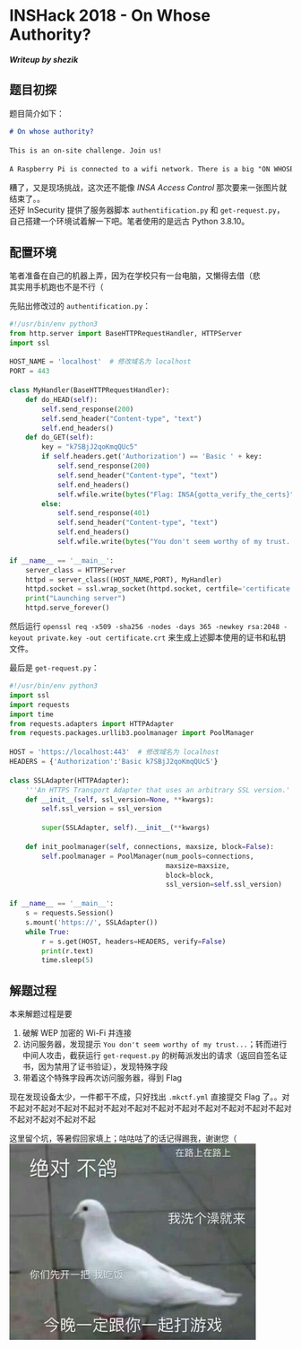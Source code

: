 # INSHack 2018 - On Whose Authority?
***Writeup by shezik***

## 题目初探
题目简介如下：  
```markdown
# On whose authority?

This is an on-site challenge. Join us!

A Raspberry Pi is connected to a wifi network. There is a big "ON WHOSE AUTHORITY?!?" sign nearby. The whole setup seems pretty shady.
```

糟了，又是现场挑战，这次还不能像 *INSA Access Control* 那次要来一张图片就结束了。。  
还好 InSecurity 提供了服务器脚本 `authentification.py` 和 `get-request.py`，自己搭建一个环境试着解一下吧。笔者使用的是远古 Python 3.8.10。

## 配置环境
笔者准备在自己的机器上弄，因为在学校只有一台电脑，又懒得去借（悲  
其实用手机跑也不是不行（

先贴出修改过的 `authentification.py`：  
```python
#!/usr/bin/env python3
from http.server import BaseHTTPRequestHandler, HTTPServer
import ssl

HOST_NAME = 'localhost'  # 修改域名为 localhost
PORT = 443

class MyHandler(BaseHTTPRequestHandler):
    def do_HEAD(self):
        self.send_response(200)
        self.send_header("Content-type", "text")
        self.end_headers()
    def do_GET(self):
        key = "k7SBjJ2qoKmqQUc5"
        if self.headers.get('Authorization') == 'Basic ' + key:
            self.send_response(200)
            self.send_header("Content-type", "text")
            self.end_headers()
            self.wfile.write(bytes("Flag: INSA{gotta_verify_the_certs}", "utf-8"));
        else:
            self.send_response(401)
            self.send_header("Content-type", "text")
            self.end_headers()
            self.wfile.write(bytes("You don't seem worthy of my trust...", "utf-8"));

if __name__ == '__main__':
    server_class = HTTPServer
    httpd = server_class((HOST_NAME,PORT), MyHandler)
    httpd.socket = ssl.wrap_socket(httpd.socket, certfile='certificate.crt', keyfile='private.key', server_side=True)  # 修改了证书和私钥路径
    print("Launching server")
    httpd.serve_forever()

```

然后运行 `openssl req -x509 -sha256 -nodes -days 365 -newkey rsa:2048 -keyout private.key -out certificate.crt` 来生成上述脚本使用的证书和私钥文件。

最后是 `get-request.py`：  
```python
#!/usr/bin/env python3
import ssl
import requests
import time
from requests.adapters import HTTPAdapter
from requests.packages.urllib3.poolmanager import PoolManager

HOST = 'https://localhost:443'  # 修改域名为 localhost
HEADERS = {'Authorization':'Basic k7SBjJ2qoKmqQUc5'}

class SSLAdapter(HTTPAdapter):
    '''An HTTPS Transport Adapter that uses an arbitrary SSL version.'''
    def __init__(self, ssl_version=None, **kwargs):
        self.ssl_version = ssl_version

        super(SSLAdapter, self).__init__(**kwargs)

    def init_poolmanager(self, connections, maxsize, block=False):
        self.poolmanager = PoolManager(num_pools=connections,
                                       maxsize=maxsize,
                                       block=block,
                                       ssl_version=self.ssl_version)

if __name__ == '__main__':
    s = requests.Session()
    s.mount('https://', SSLAdapter())
    while True:
        r = s.get(HOST, headers=HEADERS, verify=False)
        print(r.text)
        time.sleep(5)
```

## 解题过程
本来解题过程是要  
1. 破解 WEP 加密的 Wi-Fi 并连接
2. 访问服务器，发现提示 `You don't seem worthy of my trust...`；转而进行中间人攻击，截获运行 `get-request.py` 的树莓派发出的请求（返回自签名证书，因为禁用了证书验证），发现特殊字段
3. 带着这个特殊字段再次访问服务器，得到 Flag

现在发现设备太少，一件都干不成，只好找出 `.mkctf.yml` 直接提交 Flag 了。。对不起对不起对不起对不起对不起对不起对不起对不起对不起对不起对不起对不起对不起对不起对不起对不起

这里留个坑，等暑假回家填上；咕咕咕了的话记得踢我，谢谢您（  
![](assets/pigeon.jpg)